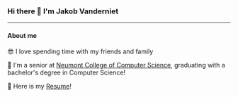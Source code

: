 ### Hi there 👋 I'm Jakob Vanderniet

---

#### About me

😎 I love spending time with my friends and family

📖 I'm a senior at <a href="https://www.neumont.edu/">Neumont College of Computer Science</a>, graduating with a bachelor's degree in Computer Science!

💼 Here is my [Resume](https://github.com/JakobusV/JakobusV/blob/main/Vanderniet%2C%20Jakob%20-%20BSCS%20(github).pdf)!

<!--
**JakobusV/JakobusV** is a ✨ _special_ ✨ repository because its `README.md` (this file) appears on your GitHub profile.

Here are some ideas to get you started:

- 🔭 I’m currently working on ...
- 🌱 I’m currently learning ...
- 👯 I’m looking to collaborate on ...
- 🤔 I’m looking for help with ...
- 💬 Ask me about ...
- 📫 How to reach me: ...
- 😄 Pronouns: ...
- ⚡ Fun fact: ...
-->
